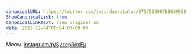 ```yaml
---
canonicalURL: https://twitter.com/jmjordan/status/275752288788819968
ShowCanonicalLink: true
CanonicalLinkText: View original on
date: 2012-12-04T00:04:03+00:00
---
```

Meow. [instagr.am/p/Syzep3oxEj/](http://instagr.am/p/Syzep3oxEj/)